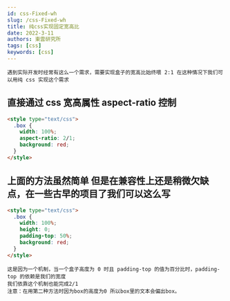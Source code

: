 ```yaml
---
id: css-Fixed-wh
slug: /css-Fixed-wh
title: 纯css实现固定宽高比
date: 2022-3-11
authors: 東雲研究所
tags: [css]
keywords: [css]
---
```


    遇到实际开发时经常有这么一个需求，需要实现盒子的宽高比始终喂 2:1 在这种情况下我们可以用纯 css 实现这个需求

## 直接通过 css 宽高属性 aspect-ratio 控制

```html
<style type="text/css">
  .box {
    width: 100%;
    aspect-ratio: 2/1;
    background: red;
  }
</style>
```

## 上面的方法虽然简单 但是在兼容性上还是稍微欠缺点，在一些古早的项目了我们可以这么写

```html
<style type="text/css">
  .box {
    width: 100%;
    height: 0;
    padding-top: 50%;
    background: red;
  }
</style>
```

    这是因为一个机制，当一个盒子高度为 0 时且 padding-top 的值为百分比时，padding-top 的依赖是我们的宽度
    我们依靠这个机制也能完成2/1
    注意：在用第二种方法时因为box的高度为0 所以box里的文本会偏出box。
